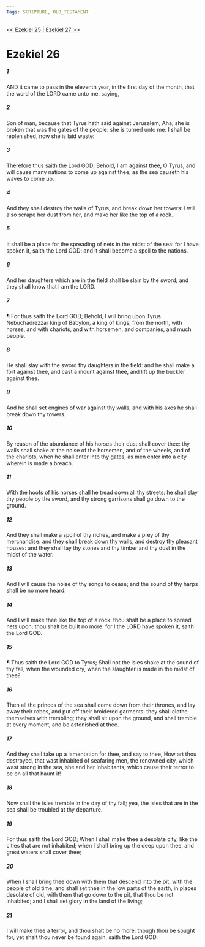 ```yaml
---
Tags: SCRIPTURE, OLD_TESTAMENT
---
```


[<< Ezekiel 25](OLD_TESTAMENT/26_Ezekiel/Ezekiel_25.md) | [Ezekiel 27 >>](OLD_TESTAMENT/26_Ezekiel/Ezekiel_27.md)

# Ezekiel 26

##### 1

AND it came to pass in the eleventh year, in the first day of the month, that the word of the LORD came unto me, saying,

##### 2

Son of man, because that Tyrus hath said against Jerusalem, Aha, she is broken that was the gates of the people: she is turned unto me: I shall be replenished, now she is laid waste:

##### 3

Therefore thus saith the Lord GOD; Behold, I am against thee, O Tyrus, and will cause many nations to come up against thee, as the sea causeth his waves to come up.

##### 4

And they shall destroy the walls of Tyrus, and break down her towers: I will also scrape her dust from her, and make her like the top of a rock.

##### 5

It shall be a place for the spreading of nets in the midst of the sea: for I have spoken it, saith the Lord GOD: and it shall become a spoil to the nations.

##### 6

And her daughters which are in the field shall be slain by the sword; and they shall know that I am the LORD.

##### 7

¶ For thus saith the Lord GOD; Behold, I will bring upon Tyrus Nebuchadrezzar king of Babylon, a king of kings, from the north, with horses, and with chariots, and with horsemen, and companies, and much people.

##### 8

He shall slay with the sword thy daughters in the field: and he shall make a fort against thee, and cast a mount against thee, and lift up the buckler against thee.

##### 9

And he shall set engines of war against thy walls, and with his axes he shall break down thy towers.

##### 10

By reason of the abundance of his horses their dust shall cover thee: thy walls shall shake at the noise of the horsemen, and of the wheels, and of the chariots, when he shall enter into thy gates, as men enter into a city wherein is made a breach.

##### 11

With the hoofs of his horses shall he tread down all thy streets: he shall slay thy people by the sword, and thy strong garrisons shall go down to the ground.

##### 12

And they shall make a spoil of thy riches, and make a prey of thy merchandise: and they shall break down thy walls, and destroy thy pleasant houses: and they shall lay thy stones and thy timber and thy dust in the midst of the water.

##### 13

And I will cause the noise of thy songs to cease; and the sound of thy harps shall be no more heard.

##### 14

And I will make thee like the top of a rock: thou shalt be a place to spread nets upon; thou shalt be built no more: for I the LORD have spoken it, saith the Lord GOD.

##### 15

¶ Thus saith the Lord GOD to Tyrus; Shall not the isles shake at the sound of thy fall, when the wounded cry, when the slaughter is made in the midst of thee?

##### 16

Then all the princes of the sea shall come down from their thrones, and lay away their robes, and put off their broidered garments: they shall clothe themselves with trembling; they shall sit upon the ground, and shall tremble at every moment, and be astonished at thee.

##### 17

And they shall take up a lamentation for thee, and say to thee, How art thou destroyed, that wast inhabited of seafaring men, the renowned city, which wast strong in the sea, she and her inhabitants, which cause their terror to be on all that haunt it!

##### 18

Now shall the isles tremble in the day of thy fall; yea, the isles that are in the sea shall be troubled at thy departure.

##### 19

For thus saith the Lord GOD; When I shall make thee a desolate city, like the cities that are not inhabited; when I shall bring up the deep upon thee, and great waters shall cover thee;

##### 20

When I shall bring thee down with them that descend into the pit, with the people of old time, and shall set thee in the low parts of the earth, in places desolate of old, with them that go down to the pit, that thou be not inhabited; and I shall set glory in the land of the living;

##### 21

I will make thee a terror, and thou shalt be no more: though thou be sought for, yet shalt thou never be found again, saith the Lord GOD.
